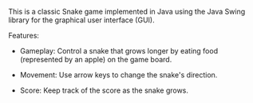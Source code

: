 This is a classic Snake game implemented in Java using the Java Swing library for the graphical user interface (GUI).

Features:

* Gameplay: Control a snake that grows longer by eating food (represented by an apple) on the game board.

* Movement: Use arrow keys to change the snake's direction.

* Score: Keep track of the score as the snake grows.

